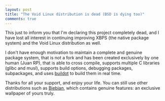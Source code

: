 ```yaml
---
layout: post
title: "The Void Linux distribution is dead (BSD is dying too)"
comments: true
---
```


This just to inform you that I'm declaring this project completely dead, and I have
lost all interest in continuing improving XBPS (the native package system) and
the Void Linux distribution as well.

I don't have enough motivation to maintain a complete and genuine package system,
that is not a fork and has been created exclusively by one human (Juan RP), that
is able to cross compile, supports multiple C libraries (glibc and musl),
supports build options, debugging packages, subpackages,
and uses [buildot](http://build.voidlinux.eu:8010/) to build them in real time.

Thanks for all your support, and enjoy your life. You can still use other distributions
such as [Biebian](http://biebian.sourceforge.net/), which contains genuine features:
an exclusive wallpaper of yours truly.
